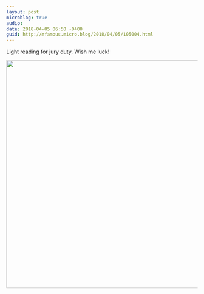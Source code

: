 ```yaml
---
layout: post
microblog: true
audio: 
date: 2018-04-05 06:50 -0400
guid: http://mfamous.micro.blog/2018/04/05/105004.html
---
```

Light reading for jury duty. Wish me luck!

<img src="http://mark.famousfamily.com/uploads/2018/e9913027fb.jpg" width="600" height="600" />
